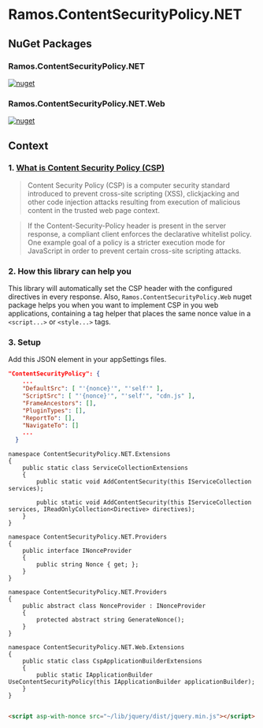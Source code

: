 # Ramos.ContentSecurityPolicy.NET

## NuGet Packages

### <span>Ramos.ContentSecurityPolicy.NET</span>

[![nuget](https://img.shields.io/nuget/v/Ramos.ContentSecurityPolicy.NET.svg)](https://www.nuget.org/packages/Ramos.ContentSecurityPolicy.NET.Job/)

### <span>Ramos.ContentSecurityPolicy.NET.Web</span>

[![nuget](https://img.shields.io/nuget/v/Ramos.ContentSecurityPolicy.NET.Web.svg)](https://www.nuget.org/packages/Ramos.ContentSecurityPolicy.NET.Web/)

## Context
### 1. [What is Content Security Policy (CSP)](https://en.wikipedia.org/wiki/Content_Security_Policy)

> Content Security Policy (CSP) is a computer security standard introduced to prevent cross-site scripting (XSS), clickjacking and other code injection attacks resulting from execution of malicious content in the trusted web page context.

> If the Content-Security-Policy header is present in the server response, a compliant client enforces the declarative whitelist policy. One example goal of a policy is a stricter execution mode for JavaScript in order to prevent certain cross-site scripting attacks.


### 2. How this library can help you

This library will automatically set the CSP header with the configured directives in every response. Also, `Ramos.ContentSecurityPolicy.Web` nuget package helps you when you want to implement CSP in you web applications, containing a tag helper that places the same nonce value in a `<script...>` or `<style...>` tags. 


### 3. Setup

Add this JSON element in your appSettings files.

```json
"ContentSecurityPolicy": {
    ...
    "DefaultSrc": [ "'{nonce}'", "'self'" ],
    "ScriptSrc": [ "'{nonce}'", "'self'", "cdn.js" ],
    "FrameAncestors": [],
    "PluginTypes": [],
    "ReportTo": [],
    "NavigateTo": []
    ...
  }
```


```CSHARP
namespace ContentSecurityPolicy.NET.Extensions 
{
    public static class ServiceCollectionExtensions 
    {
        public static void AddContentSecurity(this IServiceCollection services);

        public static void AddContentSecurity(this IServiceCollection services, IReadOnlyCollection<Directive> directives);
    }
}
```

```CSHARP
namespace ContentSecurityPolicy.NET.Providers 
{
    public interface INonceProvider 
    {
        public string Nonce { get; };
    }
}
```

```CSHARP
namespace ContentSecurityPolicy.NET.Providers 
{
    public abstract class NonceProvider : INonceProvider
    {
        protected abstract string GenerateNonce();
    }
}
```

```CSHARP
namespace ContentSecurityPolicy.NET.Web.Extensions 
{
    public static class CspApplicationBuilderExtensions
    {
        public static IApplicationBuilder UseContentSecurityPolicy(this IApplicationBuilder applicationBuilder);
    }
}
```


```HTML

<script asp-with-nonce src="~/lib/jquery/dist/jquery.min.js"></script>

```
